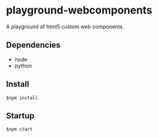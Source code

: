 # playground-webcomponents
A playground of html5 custom web components.

## Dependencies

* node
* python

## Install
```
$npm install
```

## Startup
```
$npm start
```


